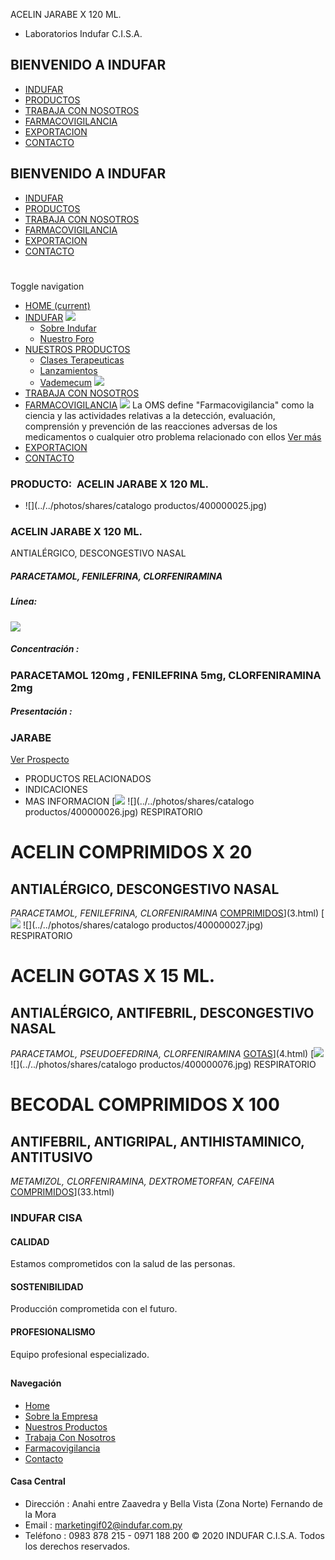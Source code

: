 ACELIN JARABE X 120 ML.
- Laboratorios Indufar C.I.S.A.
## BIENVENIDO A INDUFAR
* [INDUFAR](2.html#)
* [PRODUCTOS](2.html#)
* [TRABAJA CON NOSOTROS](2.html#)
* [FARMACOVIGILANCIA](2.html#)
* [EXPORTACION](2.html#)
* [CONTACTO](2.html#)
## BIENVENIDO A INDUFAR
* [INDUFAR](../../index.html)
* [PRODUCTOS](../../productos.html)
* [TRABAJA CON NOSOTROS](../../trabaja_con_nosotros.html)
* [FARMACOVIGILANCIA](../../farmacovigilancia.html)
* [EXPORTACION](../../exportacion.html)
* [CONTACTO](../../contacto.html)
# 
Toggle navigation
* [HOME (current)](../../index.html)
* [INDUFAR](2.html#) 
  [![ ](../../photos/shares/Sistema/Menu/indufar_menul.jpg)](../../institucional.html)
  - [Sobre Indufar](../../institucional.html)
  - [Nuestro Foro](../../blog.html)
* [NUESTROS PRODUCTOS](2.html#) 
  - [Clases Terapeuticas](../clases_terapeuticas.html)
  - [Lanzamientos](../lanzamientos.html)
  - [Vademecum](../../productos.html)
  [![ ](../../photos/shares/Sistema/Menu/productos.png)](../../productos.html)
* [TRABAJA CON NOSOTROS](../../trabaja_con_nosotros.html)
* [FARMACOVIGILANCIA](2.html#) 
  [![ ](../../photos/shares/Sistema/Menu/TUBOS.png)](../../farmacovigilancia.html)
  La OMS define "Farmacovigilancia" como la ciencia y las actividades relativas a la detección, evaluación, comprensión y prevención de las reacciones adversas de los medicamentos o cualquier otro problema relacionado con ellos
  [Ver más](../../farmacovigilancia.html)
* [EXPORTACION](../../exportacion.html)
* [CONTACTO](../../contacto.html)
### PRODUCTO:  ACELIN JARABE X 120 ML.
* ![](../../photos/shares/catalogo productos/400000025.jpg)
### **ACELIN JARABE X 120 ML.**
ANTIALÉRGICO, DESCONGESTIVO NASAL
##### **PARACETAMOL, FENILEFRINA, CLORFENIRAMINA**
##### **Línea:**
[![](../../photos/shares/Laboratorios/lab_indufar.png)](../linea/1.html)
##### **Concentración :**
### PARACETAMOL 120mg , FENILEFRINA 5mg, CLORFENIRAMINA 2mg
##### **Presentación :**
### JARABE
[Ver Prospecto](https://www.indufar.com.py/files/shares/prospectos/400000025.pdf)
* PRODUCTOS RELACIONADOS
* INDICACIONES
* MAS INFORMACION
[![](../../photos/shares/Laboratorios/lab_indufar.png)
![](../../photos/shares/catalogo productos/400000026.jpg)
RESPIRATORIO
# ACELIN COMPRIMIDOS X 20
## ANTIALÉRGICO, DESCONGESTIVO NASAL
*PARACETAMOL, FENILEFRINA, CLORFENIRAMINA*
[COMPRIMIDOS](2.html#)](3.html)
[![](../../photos/shares/Laboratorios/lab_indufar.png)
![](../../photos/shares/catalogo productos/400000027.jpg)
RESPIRATORIO
# ACELIN GOTAS X 15 ML.
## ANTIALÉRGICO, ANTIFEBRIL, DESCONGESTIVO NASAL
*PARACETAMOL, PSEUDOEFEDRINA, CLORFENIRAMINA*
[GOTAS](2.html#)](4.html)
[![](../../photos/shares/Laboratorios/lab_indufar.png)
![](../../photos/shares/catalogo productos/400000076.jpg)
RESPIRATORIO
# BECODAL COMPRIMIDOS X 100
## ANTIFEBRIL, ANTIGRIPAL, ANTIHISTAMINICO, ANTITUSIVO
*METAMIZOL, CLORFENIRAMINA, DEXTROMETORFAN, CAFEINA*
[COMPRIMIDOS](2.html#)](33.html)
### INDUFAR CISA
#### CALIDAD
Estamos comprometidos con la salud de las personas.
#### SOSTENIBILIDAD
Producción comprometida con el futuro.
#### PROFESIONALISMO
Equipo profesional especializado.
## 
#### Navegación
* [Home](../../index.html)
* [Sobre la Empresa](../../institucional.html)
* [Nuestros Productos](../../productos.html)
* [Trabaja Con Nosotros](../../trabaja_con_nosotros.html)
* [Farmacovigilancia](../../farmacovigilancia.html)
* [Contacto](../../contacto.html)
#### Casa Central
* Dirección : Anahi entre Zaavedra y Bella Vista (Zona Norte) Fernando de la Mora
* Email : [marketingif02@indufar.com.py](mailto:marketingif02@indufar.com.py)
* Teléfono : 0983 878 215 - 0971 188 200
© 2020 INDUFAR C.I.S.A. Todos los derechos reservados.